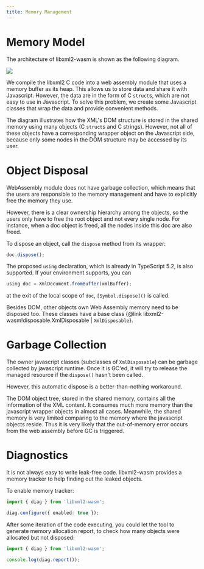 ```yaml
---
title: Memory Management
---
```


# Memory Model
The architecture of libxml2-wasm is shown as the following diagram.

![](mem.svg)

We compile the libxml2 C code into a web assembly module that uses a memory buffer as its heap.
This allows us to store data and share it with Javascript.
However, the data are in the form of C `struct`s,
which are not easy to use in Javascript.
To solve this problem,
we create some Javascript classes that wrap the data and provide convenient methods.

The diagram illustrates how the XML's DOM structure is stored in the shared memory using many objects (C `struct`s and C strings).
However, not all of these objects have a corresponding wrapper object on the Javascript side,
because only some nodes in the DOM structure may be accessed by its user.

# Object Disposal

WebAssembly module does not have garbage collection,
which means that the users are responsible to the memory management and have to explicitly free the memory they use.

However, there is a clear ownership hierarchy among the objects,
so the users only have to free the root object and not every single node.
For instance,
when a doc object is freed,
all the nodes inside this doc are also freed.

To dispose an object, call the `dispose` method from its wrapper:

```js
doc.dispose();
```

The proposed `using` declaration, which is already in TypeScript 5.2, is also supported.
If your environment supports, you can

```typescript
using doc = XmlDocument.fromBuffer(xmlBuffer);
```

at the exit of the local scope of `doc`,
`[Symbol.dispose]()` is called.

Besides DOM, other objects own Web Assembly memory need to be disposed too.
These classes have a base class {@link libxml2-wasm!disposable.XmlDisposable | `XmlDisposable`}.

# Garbage Collection

The owner javascript classes (subclasses of `XmlDisposable`) can be garbage collected by javascript runtime.
Once it is GC'ed, it will try to release the managed resource if the `dispose()` hasn't been called.

However, this automatic dispose is a better-than-nothing workaround.

The DOM object tree, stored in the shared memory, contains all the information of the XML content.
It consumes much more memory than the javascript wrapper objects in almost all cases.
Meanwhile, the shared memory is very limited comparing to the memory where the javascript objects reside.
Thus it is very likely that the out-of-memory error occurs from the web assembly before GC is triggered.

# Diagnostics

It is not always easy to write leak-free code.
libxml2-wasm provides a memory tracker to help finding out the leaked objects.

To enable memory tracker:

```ts
import { diag } from 'libxml2-wasm';

diag.configure({ enabled: true });
```

After some iteration of the code executing,
you could let the tool to generate memory allocation report,
to check how many objects were allocated but not disposed:

```ts
import { diag } from 'libxml2-wasm';

console.log(diag.report());
```

